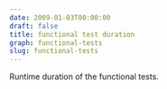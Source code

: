 ```yaml
---
date: 2009-01-03T00:00:00
draft: false
title: functional test duration
graph: functional-tests
slug: functional-tests
---
```


Runtime duration of the functional tests.
